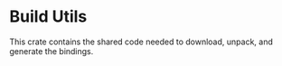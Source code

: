 # Build Utils

This crate contains the shared code needed to download, unpack, and generate
the bindings.
